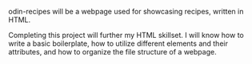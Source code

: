 odin-recipes will be a webpage used for
showcasing recipes, written in HTML. 

Completing this project will further my HTML
skillset. I will know how to write a basic
boilerplate, how to utilize different elements
and their attributes, and how to organize the
file structure of a webpage.